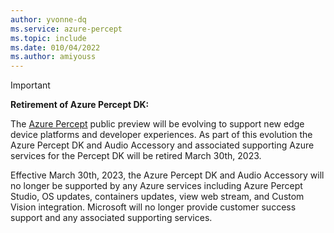 ```yaml
---
author: yvonne-dq
ms.service: azure-percept
ms.topic: include
ms.date: 010/04/2022
ms.author: amiyouss
---
```


> [!IMPORTANT]
> **Retirement of Azure Percept DK:**
>
>The [Azure Percept](https://azure.microsoft.com/products/azure-percept/) public preview will be evolving to support new edge device platforms and developer experiences.  As part of this evolution the Azure Percept DK and Audio Accessory and associated supporting Azure services for the Percept DK will be retired March 30th, 2023. 
>
>Effective March 30th, 2023, the Azure Percept DK and Audio Accessory will no longer be supported by any Azure services including Azure Percept Studio, OS updates, containers updates, view web stream, and Custom Vision integration.  Microsoft will no longer provide customer success support and any associated supporting services.
